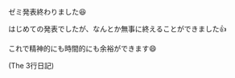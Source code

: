ゼミ発表終わりました:laughing:

はじめての発表でしたが、なんとか無事に終えることができました:thumbsup:

これで精神的にも時間的にも余裕ができます:smile:

(The 3行日記)
